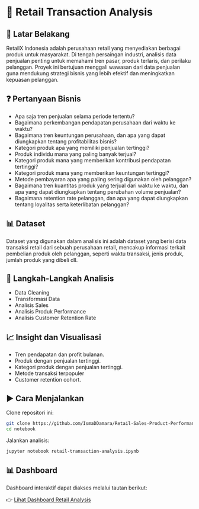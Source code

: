 # 🛒 Retail Transaction Analysis

## 📖 Latar Belakang
RetailX Indonesia adalah perusahaan retail yang menyediakan berbagai produk untuk masyarakat. Di tengah persaingan industri, analisis data penjualan penting untuk memahami tren pasar, produk terlaris, dan perilaku pelanggan. Proyek ini bertujuan menggali wawasan dari data penjualan guna mendukung strategi bisnis yang lebih efektif dan meningkatkan kepuasan pelanggan.

## ❓ Pertanyaan Bisnis
- Apa saja tren penjualan selama periode tertentu?
- Bagaimana perkembangan pendapatan perusahaan dari waktu ke waktu?
- Bagaimana tren keuntungan perusahaan, dan apa yang dapat diungkapkan tentang profitabilitas bisnis?
- Kategori produk apa yang memiliki penjualan tertinggi?
- Produk individu mana yang paling banyak terjual?
- Kategori produk mana yang memberikan kontribusi pendapatan tertinggi?
- Kategori produk mana yang memberikan keuntungan tertinggi?
- Metode pembayaran apa yang paling sering digunakan oleh pelanggan?
- Bagaimana tren kuantitas produk yang terjual dari waktu ke waktu, dan apa yang dapat diungkapkan tentang perubahan volume penjualan?
- Bagaimana retention rate pelanggan, dan apa yang dapat diungkapkan tentang loyalitas serta keterlibatan pelanggan?

## 📊 Dataset
Dataset yang digunakan dalam analisis ini adalah dataset yang berisi data transaksi retail dari sebuah perusahaan retail, mencakup informasi terkait pembelian produk oleh pelanggan, seperti waktu transaksi, jenis produk, jumlah produk yang dibeli dll.

## 🧪 Langkah-Langkah Analisis
- Data Cleaning
- Transformasi Data
- Analisis Sales
- Analisis Produk Performance
- Analisis Customer Retention Rate


## 📈 Insight dan Visualisasi
- Tren pendapatan dan profit bulanan.
- Produk dengan penjualan tertinggi.
- Kategori produk dengan penjualan tertinggi.
- Metode transaksi terpopuler
- Customer retention cohort.

## ▶️ Cara Menjalankan
Clone repositori ini:

```bash
git clone https://github.com/IsmaDDamara/Retail-Sales-Product-Performance-and-Retention-Analysis.git
cd notebook
```

Jalankan analisis:
```bash
jupyter notebook retail-transaction-analysis.ipynb
```
## 📊 Dashboard
Dashboard interaktif dapat diakses melalui tautan berikut:

👉 [Lihat Dashboard Retail Analysis](https://lookerstudio.google.com/embed/reporting/2f87ab95-b94e-449f-94cd-cb92056776a6/page/p_jjgnrnlsld)
